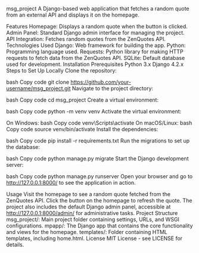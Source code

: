 msg_project
A Django-based web application that fetches a random quote from an external API and displays it on the homepage.

Features
Homepage: Displays a random quote when the button is clicked.
Admin Panel: Standard Django admin interface for managing the project.
API Integration: Fetches random quotes from the ZenQuotes API.
Technologies Used
Django: Web framework for building the app.
Python: Programming language used.
Requests: Python library for making HTTP requests to fetch data from the ZenQuotes API.
SQLite: Default database used for development.
Installation
Prerequisites
Python 3.x
Django 4.2.x
Steps to Set Up Locally
Clone the repository:

bash
Copy code
git clone https://github.com/your-username/msg_project.git
Navigate to the project directory:

bash
Copy code
cd msg_project
Create a virtual environment:

bash
Copy code
python -m venv venv
Activate the virtual environment:

On Windows:
bash
Copy code
venv\Scripts\activate
On macOS/Linux:
bash
Copy code
source venv/bin/activate
Install the dependencies:

bash
Copy code
pip install -r requirements.txt
Run the migrations to set up the database:

bash
Copy code
python manage.py migrate
Start the Django development server:

bash
Copy code
python manage.py runserver
Open your browser and go to http://127.0.0.1:8000/ to see the application in action.

Usage
Visit the homepage to see a random quote fetched from the ZenQuotes API.
Click the button on the homepage to refresh the quote.
The project also includes the default Django admin panel, accessible at http://127.0.0.1:8000/admin/ for administrative tasks.
Project Structure
msg_project/: Main project folder containing settings, URLs, and WSGI configurations.
mpapp/: The Django app that contains the core functionality and views for the homepage.
templates/: Folder containing HTML templates, including home.html.
License
MIT License - see LICENSE for details.
